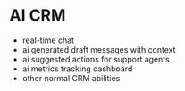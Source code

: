 # AI CRM
- real-time chat
- ai generated draft messages with context
- ai suggested actions for support agents
- ai metrics tracking dashboard
- other normal CRM abilities

